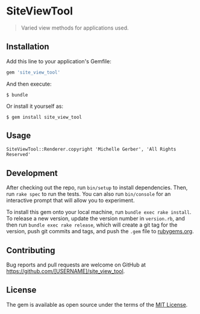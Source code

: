 # SiteViewTool

> Varied view methods for applications used.

## Installation

Add this line to your application's Gemfile:

```ruby
gem 'site_view_tool'
```

And then execute:

    $ bundle

Or install it yourself as:

    $ gem install site_view_tool

## Usage
```
SiteViewTool::Renderer.copyright 'Michelle Gerber', 'All Rights Reserved'
```
## Development

After checking out the repo, run `bin/setup` to install dependencies. Then, run `rake spec` to run the tests. You can also run `bin/console` for an interactive prompt that will allow you to experiment.

To install this gem onto your local machine, run `bundle exec rake install`. To release a new version, update the version number in `version.rb`, and then run `bundle exec rake release`, which will create a git tag for the version, push git commits and tags, and push the `.gem` file to [rubygems.org](https://rubygems.org).

## Contributing

Bug reports and pull requests are welcome on GitHub at https://github.com/[USERNAME]/site_view_tool.


## License

The gem is available as open source under the terms of the [MIT License](http://opensource.org/licenses/MIT).
